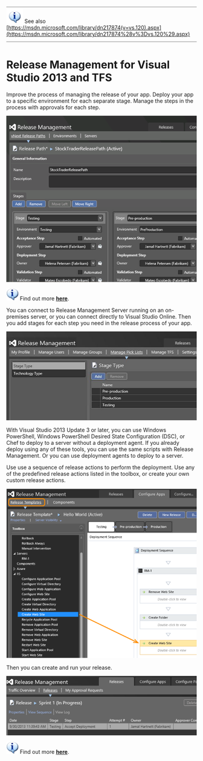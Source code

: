 

![Horizontal line](./media/rm-for-vs2013-vs/horizontal-line.png)  
![Information](./media/rm-for-vs2013-vs/info-hightop.png) 
See also [https://msdn.microsoft.com/library/dn217874(v=vs.120).aspx](https://msdn.microsoft.com/library/dn217874%28v%3Dvs.120%29.aspx)  
![Horizontal line](./media/rm-for-vs2013-vs/horizontal-line.png)


# Release Management for Visual Studio 2013 and TFS


Improve the process of managing the release of your app. Deploy your app to a specific 
environment for each separate stage. 
Manage the steps in the process with approvals for each step.



![Defining a release path](./media/rm-for-vs2013-vs/overview-02.png)



![information](./media/rm-for-vs2013-vs/info1.png) 
Find out more **[here](https://msdn.microsoft.com/library/dn217874%28v%3Dvs.120%29.aspx)**.



You can connect to Release Management Server running on an on-premises server,
or you can connect directly to Visual Studio Online. Then you add stages for each step you
need in the release process of your app.



![View of stage types](./media/rm-for-vs2013-vs/ALM-RM-manage-release-05.png)



With Visual Studio 2013 Update 3 or later, you can use 
Windows PowerShell, Windows PowerShell Desired State Configuration (DSC), 
or Chef to deploy to a server without a deployment agent. 
If you already deploy using any of these tools, 
you can use the same scripts with Release Management. Or you can use deployment agents 
to deploy to a server.



Use use a sequence of release actions to perform the deployment. 
Use any of the predefined release actions listed in the 
toolbox, or create your own custom release actions.



![Configure Apps tab, Release Templates tab ](./media/rm-for-vs2013-vs/release-actions-01.png)



Then you can create and run your release.



![Release in progress](./media/rm-for-vs2013-vs/ALM-RM-manage-release-08.png)



![information](./media/rm-for-vs2013-vs/info1.png) 
Find out more **[here](https://msdn.microsoft.com/library/dn217874%28v%3Dvs.120%29.aspx)**.

